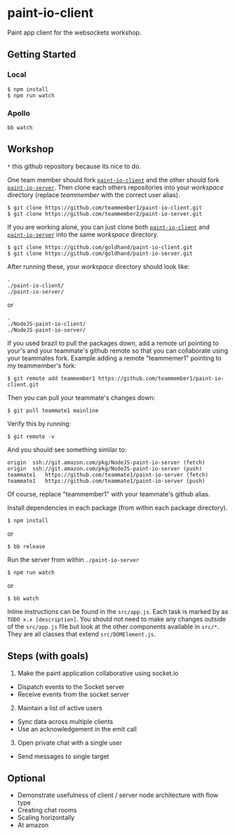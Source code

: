 # paint-io-client
Paint app client for the websockets workshop.

## Getting Started

### Local
```
$ npm install
$ npm run watch
```
### Apollo
```
bb watch
```

## Workshop
`*` this github repository because its nice to do.

One team member should fork [`paint-io-client`] and the other should fork [`paint-io-server`]. Then clone each others repositories into your *workspace* directory (replace *teammember* with the correct user alias).
```
$ git clone https://github.com/teammember1/paint-io-client.git
$ git clone https://github.com/teammember2/paint-io-server.git
```

If you are working alone, you can just clone both [`paint-io-client`] and [`paint-io-server`] into the same *workspace* directory.
```
$ git clone https://github.com/goldhand/paint-io-client.git
$ git clone https://github.com/goldhand/paint-io-server.git
```

After running these, your *workspace* directory should look like:
```
.
./paint-io-client/
./paint-io-server/
```
or
```
.
./NodeJS-paint-io-client/
./NodeJS-paint-io-server/
```

If you used brazil to pull the packages down, add a remote url pointing to your's and your teammate's github remote so that you can collaborate using your teammates fork.
Example adding a remote "teammemer1" pointing to my teammember's fork:
```
$ git remote add teammember1 https://github.com/teammember1/paint-io-client.git
```
Then you can pull your teammate's changes down:
```
$ git pull teammate1 mainline
```
Verify this by running:
```
$ git remote -v
```
And you should see something similar to:
```
origin	ssh://git.amazon.com/pkg/NodeJS-paint-io-server (fetch)
origin	ssh://git.amazon.com/pkg/NodeJS-paint-io-server (push)
teammate1	https://github.com/teammate1/paint-io-server (fetch)
teammate1	https://github.com/teammate1/paint-io-server (push)
```
Of course, replace "teammember1" with your teammate's github alias.


Install dependencies in each package (from within each package directory).
```
$ npm install
```
or
```
$ bb release
```

Run the server from within `./paint-io-server`
```
$ npm run watch
```
or
```
$ bb watch
```

Inline instructions can be found in the `src/app.js`. Each task is marked by as `TODO x.x [description]`.
You should not need to make any changes outside of the `src/app.js` file but look at the other components available in `src/*`. They are all classes that extend `src/DOMElement.js`.

## Steps (with goals)
1. Make the paint application collaborative using socket.io
  * Dispatch events to the Socket server
  * Receive events from the socket server
2. Maintain a list of active users
  * Sync data across multiple clients
  * Use an acknowledgement in the emit call
3. Open private chat with a single user
  * Send messages to single target

## Optional
* Demonstrate usefulness of client / server node architecture with flow type
* Creating chat rooms
* Scaling horizontally
* At amazon


[`paint-io-client`]: https://github.com/goldhand/paint-io-client
[`paint-io-server`]: https://github.com/goldhand/paint-io-server
